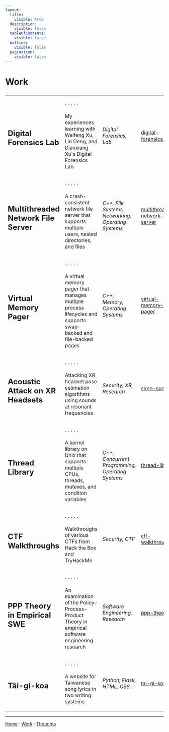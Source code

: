 ```yaml
---
layout:
  title:
    visible: true
  description:
    visible: false
  tableOfContents:
    visible: false
  outline:
    visible: false
  pagination:
    visible: false
---
```


# Work

<table data-column-title-hidden data-view="cards">
  <thead><tr><th></th><th></th><th></th><th data-hidden data-card-target data-type="content-ref"></th></tr></thead>
  <tbody>
    <tr><td><h2>Digital Forensics Lab</h2></td><td><p>⋅ ⋅ ⋅ ⋅ ⋅</p><p>My experiences learning with Weifeng Xu, Lin Deng, and Dianxiang Xu's Digital Forensics Lab</p></td><td><em>Digital Forensics, Lab</em></td><td><a href="digital-forensics-lab/README.md">digital-forensics-lab</a></td></tr>
    <tr><td><h2>Multithreaded Network File Server</h2></td><td><p>⋅ ⋅ ⋅ ⋅ ⋅</p><p>A crash-consistent network file server that supports multiple users, nested directories, and files</p></td><td><em>C++, File Systems, Networking, Operating Systems</em></td><td><a href="class-project-descriptions/multithreaded-network-file-server.md">multithreaded-network-server</a></td></tr>
    <tr><td><h2>Virtual Memory Pager</h2></td><td><p>⋅ ⋅ ⋅ ⋅ ⋅</p><p>A virtual memory pager that manages multiple process lifecycles and supports swap-backed and file-backed pages</p></td><td><em>C++, Memory, Operating Systems</em></td><td><a href="class-project-descriptions/virtual-memory-pager.md">virtual-memory-pager</a></td></tr>
    <tr><td><h2>Acoustic Attack on XR Headsets</h2></td><td><p>⋅ ⋅ ⋅ ⋅ ⋅</p><p>Attacking XR headset pose estimation algorithms using sounds at resonant frequencies</p></td><td><em>Security, XR, Research</em></td><td><a href="https://arxiv.org/html/2502.08865v2">siren-song</a></td></tr>
    <tr><td><h2>Thread Library</h2></td><td><p>⋅ ⋅ ⋅ ⋅ ⋅</p><p>A kernel library on Unix that supports multiple CPUs, threads, mutexes, and condition variables</p></td><td><em>C++, Concurrent Programming, Operating Systems</em></td><td><a href="class-project-descriptions/thread-library.md">thread-library</a></td></tr>
    <tr><td><h2>CTF Walkthroughs</h2></td><td><p>⋅ ⋅ ⋅ ⋅ ⋅</p><p>Walkthroughs of various CTFs from Hack the Box and TryHackMe</p></td><td><em>Security, CTF</em></td><td><a href="ctf-walkthroughs/README.md">ctf-walkthroughs</a></td></tr>
    <tr><td><h2>PPP Theory in Empirical SWE</h2></td><td><p>⋅ ⋅ ⋅ ⋅ ⋅</p><p>An examination of the Policy-Process-Product Theory in empirical software engineering research</p></td><td><em>Software Engineering, Research</em></td><td><a href="https://dl.acm.org/doi/10.1145/3611643.3613075">ppp-theory</a></td></tr>
    <tr><td><h2>Tâi-gí-koa</h2></td><td><p>⋅ ⋅ ⋅ ⋅ ⋅</p><p>A website for Taiwanese song lyrics in two writing systems</p></td><td><em>Python, Flask, HTML, CSS</em></td><td><a href="https://tai-gi-koa.vercel.app/">tai-gi-koa</a></td></tr>
  </tbody>
</table>

***

[Home](https://sophiecchen.gitbook.io/sophie-chen) ⋅ [Work](https://sophiecchen.gitbook.io/sophie-chen/work) ⋅ [Thoughts](https://sophiecchen.gitbook.io/sophie-chen/thoughts)